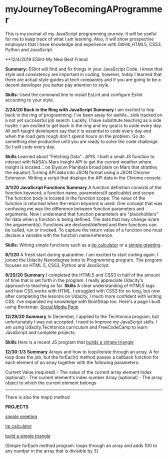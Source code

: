 # myJourneyToBecomingAProgrammer
This is my journal of my JavaScript programming journey. It will be useful for me to keep track of what I am learning.  Also, it will show prospective employers that I have knowledge and experience with GitHib,HTML5, CSS3, Python and JavaScript.


**12/4/2019 ESlint-My New Best Friend

**Summary:** 
ESlint will find and fix things in your JavaScript Code. I knew that style and consistency are important in coding, however,
today I learned that there are actual style guides at tech companies and if you are going to be a decent developer you 
better pay attention to style.

**Skills:** 
Used the command line to install EsLint and configure Eslint according to your style. 


**2/24/20 Back in the Ring with JavaScript**
**Summary**
I am excited to hop back in the ring of programming. I've been away for awhile...side tracked on a not yet successful job search. Luckily, I have substitute teaching as a side hustle.  I am excited to get back in the ring and my goal is to code every day.  All self-taught developers say that it is essential to code every day and when the road gets rough don't spend hours on the problem.  Go do something else productive until you are ready to solve the code challenge. So I will code every day. 

**Skills** 
Learned about "Fetching Data"...APIS. I built a small JS function to interact with NASA's Mars Insight API to get the current weather where Insight is located... on Elysium Planitia(a broad plain on Mars that strattles the equator).Turning API data into JSON format using a JSON Chrome Extension. Writing a script that displays the API data in the Chrome console.

**3/1/20 JavaScript Functions**
**Summary**
A function definition consists of the function keyword, a function name, parameters(if applicable) and scope. The function body is located in the function scope. The value of the function is returned when the return keyword is used.  One concept that was confusing me was the difference between function parameters and arguments. Now I understand that function parameters are "placeholders" for data when a function is being defined. The data that may change is/are the arguement(s). Functions are declared/defined and then functions can be called, run or invoked. To capture the return value of a function one must declare a variable with the function name/reference. 

**Skills:**
Writing simple functions such as a [tip calculator](tipCalculator.js) or a [simple greeting](simpleGreeting.js).

**8/1/20** A fresh start during quarantine.
I am excited to start coding again. I joined the Udacity Nanodegree Intro to Programming program. The program focuses on HTML 5, CSS3, Python and JavsScript. 

**8/20/20**
**Summary** 
I completed the HTML5 and CSS3 in half of the amount of time that is set forth in the program. I really appreciate Udacity's approach to teaching so far. 
**Skills** 
A clear understanding of HTML5 tags and how CSS works with HTML. I struggled with CSS3 for so long, but now after completing the lessons on Udacity, I much more confident with writing CSS. I've expanded my knowledge with BootStrap too. Here's a page I built using Bootstrap. [Social Media Page](./socialMediaPage)

**12/29/20**
**Summary**
In December, I applied to the Techtonica program, but unfortunately I was not accepted.  I need to improve my JavaScript skills. I am using Udacity,Techtonica curriculum and FreeCodeCamp to learn JavaScript and complete projects.

**Skills**
Here is a recent JS program that [builds a simple triangle](buildTriangle.js)

**12/30-1/3**
**Summary**
Arrays and how to loop/iterate through an array. A for loop does the job, but the forEach() method passes a callback function for each element of an array together with the following parameters:

Current Value (required) - The value of the current array element
Index (optional) - The current element's index number
Array (optional) - The array object to which the current element belongs

-------------------------------
There is also the map() method

**PROJECTS**

[simple greeting](simpleGreeting.js)

[tip calculator](tipCalculator.js)

[build a simple triangle](buildTriangle.js)

[Simple forEach method program: loops through an array and adds 100 to any number in the array that is divisible by 3] 


